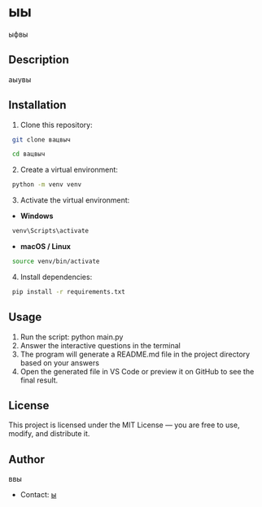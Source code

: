 # ыы 

ыфвы 

## Description 

аыувы 

## Installation 

1. Clone this repository: 
```bash 
 git clone вацвыч 
``` 
```bash 
 cd вацвыч 
``` 
2. Create a virtual environment: 
```bash 
 python -m venv venv 
``` 
3. Activate the virtual environment: 
- **Windows** 
```bash 
 venv\Scripts\activate 
``` 
- **macOS / Linux** 
```bash 
 source venv/bin/activate 
``` 
4. Install dependencies: 
```bash 
 pip install -r requirements.txt 
``` 

## Usage 

1. Run the script: 
python main.py
2. Answer the interactive questions in the terminal 
3. The program will generate a README.md file in the project directory based on your answers 
4. Open the generated file in VS Code or preview it on GitHub to see the final result.

## License 

This project is licensed under the MIT License — you are free to use, modify, and distribute it.

## Author

ввы
- Contact: [ы](mailto:ы)